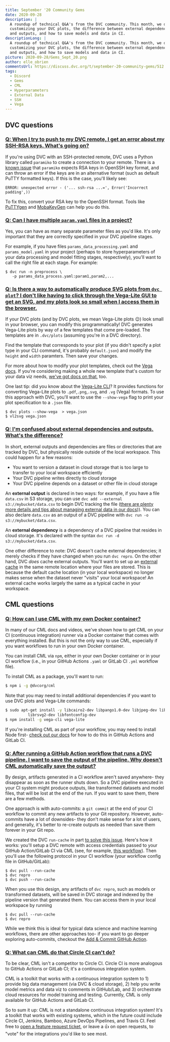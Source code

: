 ```yaml
---
title: September '20 Community Gems
date: 2020-09-28
description: |
  A roundup of technical Q&A's from the DVC community. This month, we discuss 
  customizing your DVC plots, the difference between external dependencies
  and outputs, and how to save models and data in CI.
descriptionLong: |
  A roundup of technical Q&A's from the DVC community. This month, we discuss 
  customizing your DVC plots, the difference between external dependencies
  and outputs, and how to save models and data in CI.
picture: 2020-09-28/Gems_Sept_20.png
author: elle_obrien
commentsUrl: https://discuss.dvc.org/t/september-20-community-gems/512
tags:
  - Discord
  - Gems
  - CML
  - Hyperparameters
  - External Data
  - SSH
  - Vega
---
```


## DVC questions

### [Q: When I try to push to my DVC remote, I get an error about my SSH-RSA keys. What's going on?](https://discordapp.com/channels/485586884165107732/485596304961962003/748735263634620518)

If you're using DVC with an SSH-protected remote, DVC uses a Python library
called `paramiko` to create a connection to your remote. There is a
[known issue](https://stackoverflow.com/questions/51955990/base64-decoding-error-incorrect-padding-when-loading-putty-ppk-private-key-to)
that `paramiko` expects RSA keys in OpenSSH key format, and can throw an error
if the keys are in an alternative format (such as default PuTTY formatted keys).
If this is the case, you'll likely see:

```
ERROR: unexpected error - ('... ssh-rsa ...=', Error('Incorrect padding',))
```

To fix this, convert your RSA key to the OpenSSH format. Tools like
[PuTTYgen](https://www.puttygen.com/) and
[MobaKeyGen](https://mobaxterm.mobatek.net/) can help you do this.

### [Q: Can I have multiple `param.yaml` files in a project?](https://discordapp.com/channels/485586884165107732/563406153334128681/753322309942509578)

Yes, you can have as many separate parameter files as you'd like. It's only
important that they are correctly specified in your DVC pipeline stages.

For example, if you have files `params_data_processing.yaml` and
`params_model.yaml` in your project (perhaps to store hyperparameters of your
data processing and model fitting stages, respectively), you'll want to call the
right file at each stage. For example:

```dvc
$ dvc run -n preprocess \
   -p params_data_process.yaml:param1,param2,...
```

### [Q: Is there a way to automatically produce SVG plots from `dvc plot`? I don't like having to click through the Vega-Lite GUI to get an SVG, and my plots look so small when I access them in the browser.](https://discordapp.com/channels/485586884165107732/563406153334128681/750012082149392414)

If your DVC plots (and by DVC plots, we mean Vega-Lite plots 😉) look small in
your browser, you can modify this programmatically! DVC generates Vega-Lite
plots by way of a few templates that come pre-loaded. The templates are in
`.dvc/plots` (assuming you're in a DVC directory).

Find the template that corresponds to your plot (if you didn't specify a plot
type in your CLI command, it's probably `default.json`) and modify the `height`
and `width` paramters. Then save your changes.

For more about how to modify your plot templates, check out the
[Vega docs](https://vega.github.io/vega/docs/specification/). If you're
considering making a whole new template that's custom for your data viz needs,
[we've got docs on that](https://dvc.org/doc/command-reference/plots#custom-templates),
too.

One last tip: did you know about the
[Vega-Lite CLI](https://anaconda.org/conda-forge/vega-lite-cli)? It provides
functions for converting Vega-Lite plots to `.pdf`,`.png`,`.svg`, and `.vg`
(Vega) formats. To use this approach with DVC, you'll want to use the
`--show-vega` flag to print your plot specification to a `.json` file.

```dvc
$ dvc plots --show-vega  > vega.json
$ vl2svg vega.json
```

### [Q: I'm confused about external dependencies and outputs. What's the difference?](https://discordapp.com/channels/485586884165107732/485596304961962003/752478399326453840)

In short, external outputs and dependencies are files or directories that are
tracked by DVC, but physically reside outside of the local workspace. This could
happen for a few reasons:

- You want to version a dataset in cloud storage that is too large to transfer
  to your local workspace efficiently
- Your DVC pipeline writes directly to cloud storage
- Your DVC pipeline depends on a dataset or other file in cloud storage

An **external output** is declared in two ways: for example, if you have a file
`data.csv` in S3 storage, you can use
`dvc add --external s3://mybucket/data.csv` to begin DVC tracking the file
([there are plenty more details and tips about managing external data in our docs](https://dvc.org/doc/user-guide/managing-external-data))).
You can also declare `data.csv` as an output of a DVC pipeline with
`dvc run -o s3://mybucket/data.csv`.

An **external dependency** is a dependency of a DVC pipeline that resides in
cloud storage. It's declared with the syntax
`dvc run -d s3://mybucket/data.csv`.

One other difference to note: DVC doesn't cache external dependencies; it merely
checks if they have changed when you run `dvc repro`. On the other hand, DVC
_does_ cache external outputs. You'll want to set up an
[external cache](https://dvc.org/doc/use-cases/shared-development-server#configure-the-external-shared-cache)
in the same remote location where your files are stored. This is because the
default cache location (in your local workspace) no longer makes sense when the
dataset never "visits" your local workspace! An external cache works largely the
same as a typical cache in your workspace.

## CML questions

### [Q: How can I use CML with my own Docker container?](https://discordapp.com/channels/485586884165107732/728693131557732403/757553135840526376)

In many of our CML docs and videos, we've shown how to get CML on your CI
(continuous integration) runner via a Docker container that comes with
everything installed. But this is not the only way to use CML, especially if you
want workflows to run in your own Docker container.

You can install CML via `npm`, either in your own Docker container or in your CI
workflow (i.e., in your GitHub Actions `.yaml` or GitLab CI `.yml` workflow
file).

To install CML as a package, you'll want to run:

```bash
$ npm i -g @dvcorg/cml
```

Note that you may need to install additional dependencies if you want to use DVC
plots and Vega-Lite commands:

```bash
$ sudo apt-get install -y libcairo2-dev libpango1.0-dev libjpeg-dev libgif-dev \
          librsvg2-dev libfontconfig-dev
$ npm install -g vega-cli vega-lite
```

If you're installing CML as part of your workflow, you may need to install Node
first-
[check out our docs](https://github.com/iterative/cml#install-cml-as-a-package)
for how to do this in GitHub Actions and GitLab CI.

### [Q: After running a GitHub Action workflow that runs a DVC pipeline, I want to save the output of the pipeline. Why doesn't CML automatically save the output?](https://discordapp.com/channels/485586884165107732/728693131557732403/757686601953312988)

By design, artifacts generated in a CI workflow aren't saved anywhere- they
disappear as soon as the runner shuts down. So a DVC pipeline executed in your
CI system might produce outputs, like transformed datasets and model files, that
will be lost at the end of the run. If you want to save them, there are a few
methods.

One approach is with auto-commits: a `git commit` at the end of your CI workflow
to commit any new artifacts to your Git repository. However, auto-commits have a
lot of downsides- they don't make sense for a lot of users, and generally, it's
better to re-create outputs as needed than save them forever in your Git repo.

We created the DVC `run-cache` in part
[to solve this issue](https://stackoverflow.com/questions/61245284/is-it-necessary-to-commit-dvc-files-from-our-ci-pipelines).
Here's how it works: you'll setup a DVC remote with access credentials passed to
your GitHub Action/GitLab CI via CML (see, for example,
[this workflow](https://github.com/iterative/cml_dvc_case/blob/master/.github/workflows/cml.yaml)).
Then you'll use the following protocol in your CI workflow (your workflow config
file in GitHub/GitLab):

```dvc
$ dvc pull --run-cache
$ dvc repro
$ dvc push --run-cache
```

When you use this design, any artifacts of `dvc repro`, such as models or
transformed datasets, will be saved in DVC storage and indexed by the pipeline
version that generated them. You can access them in your local workspace by
running

```dvc
$ dvc pull --run-cache
$ dvc repro
```

While we think this is ideal for typical data science and machine learning
workflows, there are other approaches too- if you want to go deeper exploring
auto-commits, checkout the
[Add & Commit GitHub Action](https://github.com/marketplace/actions/add-commit).

### [Q: What can CML do that Circle CI can't do?](https://www.youtube.com/watch?v=9BgIDqAzfuA&lc=Ugylt6QR5ClmD8uHe4B4AaABAg)

To be clear, CML isn't a competitor to Circle CI. Circle CI is more analogous to
GitHub Actions or GitLab CI; it's a continuous integration system.

CML is a toolkit that works with a continuous integration system to 1) provide
big data management (via DVC & cloud storage), 2) help you write model metrics
and data viz to comments in GitHub/Lab, and 3) orchestrate cloud resources for
model training and testing. Currently, CML is only available for GitHub Actions
and GitLab CI.

So to sum it up: CML is not a standalone continuous integration system! It's a
toolkit that works with existing systems, which in the future could include
Circle CI, Jenkins, Bamboo, Azure DevOps Pipelines, and Travis CI. Feel free to
[open a feature request ticket](https://github.com/iterative/cml/issues), or
leave a 👍 on open requests, to "vote" for the integrations you'd like to see
most.
